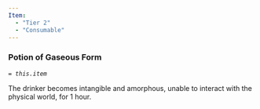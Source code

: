 ```yaml
---
Item:
  - "Tier 2"
  - "Consumable"
---
```

### Potion of Gaseous Form
_`= this.item`_ 

The drinker becomes intangible and amorphous, unable to interact with the physical world, for 1 hour.